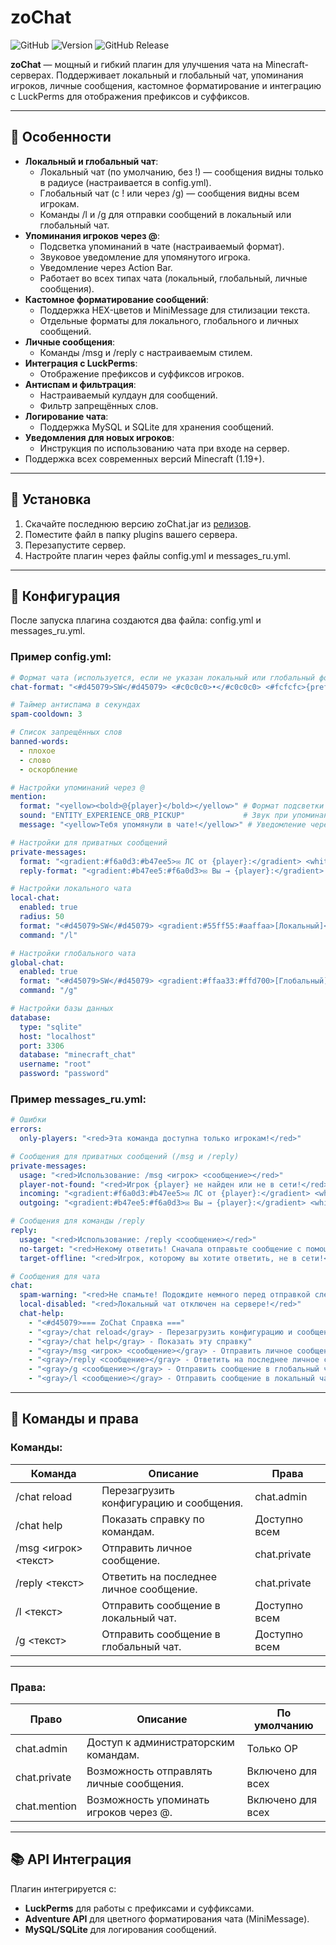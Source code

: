 # **zoChat**

![GitHub](https://img.shields.io/github/license/Zorahm/zoChat) ![Version](https://img.shields.io/badge/version-1.0.4-blue) ![GitHub Release](https://img.shields.io/github/v/release/Zorahm/zoChat)

**zoChat** — мощный и гибкий плагин для улучшения чата на Minecraft-серверах. Поддерживает локальный и глобальный чат, упоминания игроков, личные сообщения, кастомное форматирование и интеграцию с LuckPerms для отображения префиксов и суффиксов.

---

## 📜 **Особенности**

- **Локальный и глобальный чат**:
  - Локальный чат (по умолчанию, без !) — сообщения видны только в радиусе (настраивается в config.yml).
  - Глобальный чат (с ! или через /g) — сообщения видны всем игрокам.
  - Команды /l и /g для отправки сообщений в локальный или глобальный чат.
- **Упоминания игроков через @**:
  - Подсветка упоминаний в чате (настраиваемый формат).
  - Звуковое уведомление для упомянутого игрока.
  - Уведомление через Action Bar.
  - Работает во всех типах чата (локальный, глобальный, личные сообщения).
- **Кастомное форматирование сообщений**:
  - Поддержка HEX-цветов и MiniMessage для стилизации текста.
  - Отдельные форматы для локального, глобального и личных сообщений.
- **Личные сообщения**:
  - Команды /msg и /reply с настраиваемым стилем.
- **Интеграция с LuckPerms**:
  - Отображение префиксов и суффиксов игроков.
- **Антиспам и фильтрация**:
  - Настраиваемый кулдаун для сообщений.
  - Фильтр запрещённых слов.
- **Логирование чата**:
  - Поддержка MySQL и SQLite для хранения сообщений.
- **Уведомления для новых игроков**:
  - Инструкция по использованию чата при входе на сервер.
- Поддержка всех современных версий Minecraft (1.19+).

---

## 🔧 **Установка**

1. Скачайте последнюю версию zoChat.jar из [релизов](https://github.com/ZorahM/zoChat/releases).
2. Поместите файл в папку plugins вашего сервера.
3. Перезапустите сервер.
4. Настройте плагин через файлы config.yml и messages_ru.yml.

---

## 📁 **Конфигурация**

После запуска плагина создаются два файла: config.yml и messages_ru.yml.

### Пример config.yml:

```yaml
# Формат чата (используется, если не указан локальный или глобальный формат)
chat-format: "<#d45079>SW</#d45079> <#c0c0c0>•</#c0c0c0> <#fcfcfc>{prefix}{suffix}{player}<#c0c0c0> › </#c0c0c0>{message}"

# Таймер антиспама в секундах
spam-cooldown: 3

# Список запрещённых слов
banned-words:
  - плохое
  - слово
  - оскорбление

# Настройки упоминаний через @
mention:
  format: "<yellow><bold>@{player}</bold></yellow>" # Формат подсветки упоминания
  sound: "ENTITY_EXPERIENCE_ORB_PICKUP"             # Звук при упоминании
  message: "<yellow>Тебя упомянули в чате!</yellow>" # Уведомление через Action Bar

# Настройки для приватных сообщений
private-messages:
  format: "<gradient:#f6a0d3:#b47ee5>✉ ЛС от {player}:</gradient> <white>{message}</white>"
  reply-format: "<gradient:#b47ee5:#f6a0d3>✉ Вы → {player}:</gradient> <white>{message}</white>"

# Настройки локального чата
local-chat:
  enabled: true
  radius: 50
  format: "<#d45079>SW</#d45079> <gradient:#55ff55:#aaffaa>[Локальный]</gradient> <#c0c0c0>•</#c0c0c0> <#fcfcfc>{prefix}{suffix}{player}<#c0c0c0> › </#c0c0c0>{message}"
  command: "/l"

# Настройки глобального чата
global-chat:
  enabled: true
  format: "<#d45079>SW</#d45079> <gradient:#ffaa33:#ffd700>[Глобальный]</gradient> <#c0c0c0>•</#c0c0c0> <#fcfcfc>{prefix}{suffix}{player}<#c0c0c0> › </#c0c0c0>{message}"
  command: "/g"

# Настройки базы данных
database:
  type: "sqlite"
  host: "localhost"
  port: 3306
  database: "minecraft_chat"
  username: "root"
  password: "password"
```


### Пример messages_ru.yml:

```yaml
# Ошибки
errors:
  only-players: "<red>Эта команда доступна только игрокам!</red>"

# Сообщения для приватных сообщений (/msg и /reply)
private-messages:
  usage: "<red>Использование: /msg <игрок> <сообщение></red>"
  player-not-found: "<red>Игрок {player} не найден или не в сети!</red>"
  incoming: "<gradient:#f6a0d3:#b47ee5>✉ ЛС от {player}:</gradient> <white>{message}</white>"
  outgoing: "<gradient:#b47ee5:#f6a0d3>✉ Вы → {player}:</gradient> <white>{message}</white>"

# Сообщения для команды /reply
reply:
  usage: "<red>Использование: /reply <сообщение></red>"
  no-target: "<red>Некому ответить! Сначала отправьте сообщение с помощью /msg.</red>"
  target-offline: "<red>Игрок, которому вы хотите ответить, не в сети!</red>"

# Сообщения для чата
chat:
  spam-warning: "<red>Не спамьте! Подождите немного перед отправкой следующего сообщения.</red>"
  local-disabled: "<red>Локальный чат отключен на сервере!</red>"
  chat-help:
    - "<#d45079>=== ZoChat Справка ==="
    - "<gray>/chat reload</gray> - Перезагрузить конфигурацию и сообщения"
    - "<gray>/chat help</gray> - Показать эту справку"
    - "<gray>/msg <игрок> <сообщение></gray> - Отправить личное сообщение"
    - "<gray>/reply <сообщение></gray> - Ответить на последнее личное сообщение"
    - "<gray>/g <сообщение></gray> - Отправить сообщение в глобальный чат"
    - "<gray>/l <сообщение></gray> - Отправить сообщение в локальный чат"
```


---

## 📜 **Команды и права**

### **Команды:**

| Команда               | Описание                                      | Права           |
|-----------------------|----------------------------------------------|-----------------|
| /chat reload        | Перезагрузить конфигурацию и сообщения.      | chat.admin    |
| /chat help          | Показать справку по командам.                | Доступно всем   |
| /msg <игрок> <текст>| Отправить личное сообщение.                  | chat.private  |
| /reply <текст>      | Ответить на последнее личное сообщение.      | chat.private  |
| /l <текст>          | Отправить сообщение в локальный чат.         | Доступно всем   |
| /g <текст>          | Отправить сообщение в глобальный чат.        | Доступно всем   |

---

### **Права:**

| Право           | Описание                                      | По умолчанию     |
|------------------|----------------------------------------------|------------------|
| chat.admin     | Доступ к администраторским командам.         | Только OP        |
| chat.private   | Возможность отправлять личные сообщения.     | Включено для всех|
| chat.mention   | Возможность упоминать игроков через @.     | Включено для всех|

---

## 📚 **API Интеграция**

Плагин интегрируется с:
- **LuckPerms** для работы с префиксами и суффиксами.
- **Adventure API** для цветного форматирования чата (MiniMessage).
- **MySQL/SQLite** для логирования сообщений.
